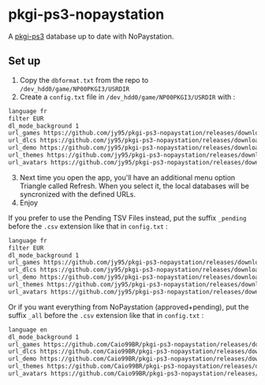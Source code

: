# pkgi-ps3-nopaystation

A [pkgi-ps3](https://github.com/bucanero/pkgi-ps3) database up to date with NoPaystation.

## Set up 

1. Copy the `dbformat.txt` from the repo to `/dev_hdd0/game/NP00PKGI3/USRDIR`
2. Create a `config.txt` file in `/dev_hdd0/game/NP00PKGI3/USRDIR` with :
```txt
language fr
filter EUR
dl_mode_background 1
url_games https://github.com/jy95/pkgi-ps3-nopaystation/releases/download/latest/pkgi_games.csv
url_dlcs https://github.com/jy95/pkgi-ps3-nopaystation/releases/download/latest/pkgi_dlcs.csv
url_demo https://github.com/jy95/pkgi-ps3-nopaystation/releases/download/latest/pkgi_demos.csv
url_themes https://github.com/jy95/pkgi-ps3-nopaystation/releases/download/latest/pkgi_themes.csv
url_avatars https://github.com/jy95/pkgi-ps3-nopaystation/releases/download/latest/pkgi_avatars.csv
```
3. Next time you open the app, you'll have an additional menu option Triangle called Refresh. When you select it, the local databases will be syncronized with the defined URLs.
4. Enjoy

If you prefer to use the Pending TSV Files instead, put the suffix `_pending` before the `.csv` extension like that in `config.txt` :

```txt
language fr
filter EUR
dl_mode_background 1
url_games https://github.com/jy95/pkgi-ps3-nopaystation/releases/download/latest/pkgi_games_pending.csv
url_dlcs https://github.com/jy95/pkgi-ps3-nopaystation/releases/download/latest/pkgi_dlcs_pending.csv
url_demo https://github.com/jy95/pkgi-ps3-nopaystation/releases/download/latest/pkgi_demos_pending.csv
url_themes https://github.com/jy95/pkgi-ps3-nopaystation/releases/download/latest/pkgi_themes_pending.csv
url_avatars https://github.com/jy95/pkgi-ps3-nopaystation/releases/download/latest/pkgi_avatars_pending.csv
```

Or if you want everything from NoPaystation (approved+pending), put the suffix `_all` before the `.csv` extension like that in `config.txt` :

```txt
language en
dl_mode_background 1
url_games https://github.com/Caio99BR/pkgi-ps3-nopaystation/releases/download/latest/pkgi_games_all.csv
url_dlcs https://github.com/Caio99BR/pkgi-ps3-nopaystation/releases/download/latest/pkgi_dlcs_all.csv
url_demo https://github.com/Caio99BR/pkgi-ps3-nopaystation/releases/download/latest/pkgi_demos_all.csv
url_themes https://github.com/Caio99BR/pkgi-ps3-nopaystation/releases/download/latest/pkgi_themes_all.csv
url_avatars https://github.com/Caio99BR/pkgi-ps3-nopaystation/releases/download/latest/pkgi_avatars_all.csv
```